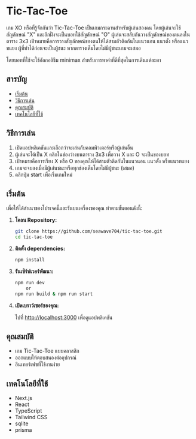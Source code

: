 # Tic-Tac-Toe

เกม XO หรือที่รู้จักกันว่า Tic-Tac-Toe เป็นเกมกระดานสำหรับผู้เล่นสองคน โดยผู้เล่นจะใช้สัญลักษณ์ "X" และอีกฝั่งจะเป็นบอทใช้สัญลักษณ์ "O" ผู้เล่นจะสลับกันวางสัญลักษณ์ของตนลงในตาราง 3x3 เป้าหมายคือการวางสัญลักษณ์ของตนให้ได้สามตัวติดกันในแนวนอน แนวตั้ง หรือแนวทแยง ผู้ที่ทำได้ก่อนจะเป็นผู้ชนะ หากตารางเต็มโดยไม่มีผู้ชนะเกมจะเสมอ 

โดยบอทที่ใช้จะใช้อัลกอลิธึม minimax สำหรับการหาค่าที่ดีที่สุดในการเดินแต่ละตา

## สารบัญ

- [เริ่มต้น](#เริ่มต้น)
- [วิธีการเล่น](#วิธีการเล่น)
- [คุณสมบัติ](#คุณสมบัติ)
- [เทคโนโลยีที่ใช้](#เทคโนโลยีที่ใช้)


## วิธีการเล่น

1. เปิดแอปพลิเคชันและเลือกว่าจะเล่นกับคอมพิวเตอร์หรือผู้เล่นอื่น
2. ผู้เล่นจะได้เป็น X คลิกในช่องว่างบนตาราง 3x3 เพื่อวาง X และ O จะเป็นของบอท
3. เป้าหมายคือการเรียง X หรือ O ของคุณให้ได้สามตัวติดกันในแนวนอน แนวตั้ง หรือแนวทแยง
4. เกมจะจบลงเมื่อมีผู้เล่นชนะหรือทุกช่องเต็มโดยไม่มีผู้ชนะ (เสมอ)
5. คลิกปุ่ม start เพื่อเริ่มเกมใหม่

## เริ่มต้น

เพื่อให้ได้สำเนาของโปรเจคนี้และรันบนเครื่องของคุณ ทำตามขั้นตอนดังนี้:

1. **โคลน Repository:**

    ```bash
    git clone https://github.com/seawave704/tic-tac-toe.git
    cd tic-tac-toe
    ```

2. **ติดตั้ง dependencies:**

    ```bash
    npm install
    ```

3. **รันเซิร์ฟเวอร์พัฒนา:**

    ```bash
    npm run dev
        or
    npm run build & npm run start
    ```

4. **เปิดเบราว์เซอร์ของคุณ:**

    ไปที่ [http://localhost:3000](http://localhost:3000) เพื่อดูแอปพลิเคชัน

## คุณสมบัติ

- เกม Tic-Tac-Toe แบบคลาสสิก
- ออกแบบให้ตอบสนองต่ออุปกรณ์
- อินเทอร์เฟซที่ใช้งานง่าย

## เทคโนโลยีที่ใช้

- Next.js
- React
- TypeScript
- Tailwind CSS
- sqlite
- prisma
